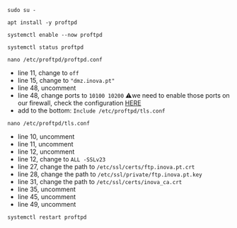 ```
sudo su -
```
```
apt install -y proftpd
```
```
systemctl enable --now proftpd
```
```
systemctl status proftpd
```
```
nano /etc/proftpd/proftpd.conf
```
* line 11, change to `off`
* line 15, change to `"dmz.inova.pt"`
* line 48, uncomment
* line 48, change ports to `10100 10200`
⚠️we need to enable those ports on our firewall, check the configuration [HERE](https://github.com/rodrigobosilva/ProjectAWS/blob/main/2.%20Part%20A/4.iptables.md)
* add to the bottom: `Include /etc/proftpd/tls.conf`
```
nano /etc/proftpd/tls.conf
```
* line 10, uncomment
* line 11, uncomment
* line 12, uncomment
* line 12, change to `ALL -SSLv23`
* line 27, change the path to `/etc/ssl/certs/ftp.inova.pt.crt`
* line 28, change the path to `/etc/ssl/private/ftp.inova.pt.key`
* line 31, change the path to `/etc/ssl/certs/inova_ca.crt`
* line 35, uncomment
* line 45, uncomment
* line 49, uncomment
```
systemctl restart proftpd
```
